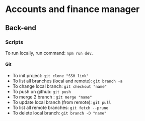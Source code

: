 # Accounts and finance manager

## Back-end

### Scripts

To run locally, run command: `npm run dev`.

#### Git
- To init project:  `git clone "SSH link"`
- To list all branches (local and remote): `git branch -a`
- To change local branch: `git checkout "name"`
- To push on github: `git push`
- To merge 2 branch : `git merge "name"`
- To update local branch (from remote): `git pull`
- To list all remote branches: `git fetch --prune`
- To delete local branch: `git branch -D "name"`